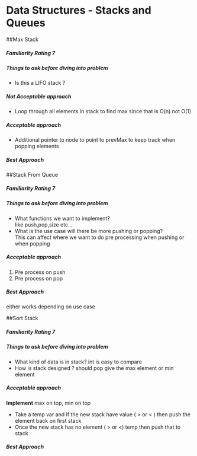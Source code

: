 # Data Structures - Stacks and Queues

##Max Stack
##### Familiarity Rating 7
##### Things to ask before diving into problem
* Is this a LIFO stack ?

##### Not Acceptable approach
* Loop through all elements in stack to find max since that is O(n) not O(1)

##### Acceptable approach
* Additional pointer to node to point to prevMax to keep track when popping elements

##### Best Approach

##Stack From Queue
##### Familiarity Rating 7
##### Things to ask before diving into problem
* What functions we want to implement?<br>
like push,pop,size etc...
* What is the use case will there be more pushing or popping?<br>
This can affect where we want to do pre processing when pushing or when popping

##### Acceptable approach
1) Pre process on push
2) Pre process on pop
##### Best Approach
either works depending on use case

##Sort Stack
##### Familiarity Rating 7
##### Things to ask before diving into problem
* What kind of data is in stack? int is easy to compare
* How is stack designed ? should pop give the max element or min element

##### Acceptable approach
<b>Implement</b> max on top, min on top
* Take a temp var and if the new stack have value ( > or < ) then push the element back on first stack
* Once the new stack has no element ( > or <) temp then push that to stack

##### Best Approach

